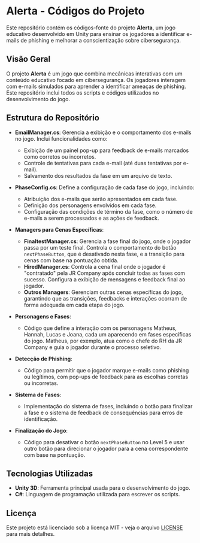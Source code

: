 # Alerta - Códigos do Projeto

Este repositório contém os códigos-fonte do projeto **Alerta**, um jogo educativo desenvolvido em Unity para ensinar os jogadores a identificar e-mails de phishing e melhorar a conscientização sobre cibersegurança.

## Visão Geral

O projeto **Alerta** é um jogo que combina mecânicas interativas com um conteúdo educativo focado em cibersegurança. Os jogadores interagem com e-mails simulados para aprender a identificar ameaças de phishing. Este repositório inclui todos os scripts e códigos utilizados no desenvolvimento do jogo.

## Estrutura do Repositório

- **EmailManager.cs**: Gerencia a exibição e o comportamento dos e-mails no jogo. Inclui funcionalidades como:
  - Exibição de um painel pop-up para feedback de e-mails marcados como corretos ou incorretos.
  - Controle de tentativas para cada e-mail (até duas tentativas por e-mail).
  - Salvamento dos resultados da fase em um arquivo de texto.

- **PhaseConfig.cs**: Define a configuração de cada fase do jogo, incluindo:
  - Atribuição dos e-mails que serão apresentados em cada fase.
  - Definição dos personagens envolvidos em cada fase.
  - Configuração das condições de término da fase, como o número de e-mails a serem processados e as ações de feedback.

- **Managers para Cenas Específicas**:
  - **FinaltestManager.cs**: Gerencia a fase final do jogo, onde o jogador passa por um teste final. Controla o comportamento do botão `nextPhaseButton`, que é desativado nesta fase, e a transição para cenas com base na pontuação obtida.
  - **HiredManager.cs**: Controla a cena final onde o jogador é "contratado" pela JR Company após concluir todas as fases com sucesso. Configura a exibição de mensagens e feedback final ao jogador.
  - **Outros Managers**: Gerenciam outras cenas específicas do jogo, garantindo que as transições, feedbacks e interações ocorram de forma adequada em cada etapa do jogo.

- **Personagens e Fases**:
  - Código que define a interação com os personagens Matheus, Hannah, Lucas e Joana, cada um aparecendo em fases específicas do jogo. Matheus, por exemplo, atua como o chefe do RH da JR Company e guia o jogador durante o processo seletivo.

- **Detecção de Phishing**:
  - Código para permitir que o jogador marque e-mails como phishing ou legítimos, com pop-ups de feedback para as escolhas corretas ou incorretas.

- **Sistema de Fases**:
  - Implementação do sistema de fases, incluindo o botão para finalizar a fase e o sistema de feedback de consequências para erros de identificação.

- **Finalização do Jogo**:
  - Código para desativar o botão `nextPhaseButton` no Level 5 e usar outro botão para direcionar o jogador para a cena correspondente com base na pontuação.

## Tecnologias Utilizadas

- **Unity 3D**: Ferramenta principal usada para o desenvolvimento do jogo.
- **C#**: Linguagem de programação utilizada para escrever os scripts.

## Licença

Este projeto está licenciado sob a licença MIT - veja o arquivo [LICENSE](./LICENSE) para mais detalhes.
